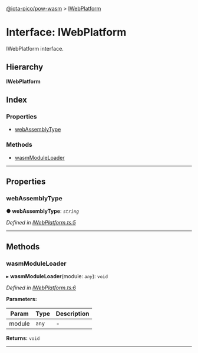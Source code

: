 [@iota-pico/pow-wasm](../README.md) > [IWebPlatform](../interfaces/iwebplatform.md)

# Interface: IWebPlatform

IWebPlatform interface.

## Hierarchy

**IWebPlatform**

## Index

### Properties

* [webAssemblyType](iwebplatform.md#webassemblytype)

### Methods

* [wasmModuleLoader](iwebplatform.md#wasmmoduleloader)

---

## Properties

<a id="webassemblytype"></a>

###  webAssemblyType

**●  webAssemblyType**:  *`string`* 

*Defined in [IWebPlatform.ts:5](https://github.com/iota-pico/pow-wasm/blob/5153d4b/src/IWebPlatform.ts#L5)*

___

## Methods

<a id="wasmmoduleloader"></a>

###  wasmModuleLoader

▸ **wasmModuleLoader**(module: *`any`*): `void`

*Defined in [IWebPlatform.ts:6](https://github.com/iota-pico/pow-wasm/blob/5153d4b/src/IWebPlatform.ts#L6)*

**Parameters:**

| Param | Type | Description |
| ------ | ------ | ------ |
| module | `any`   |  - |

**Returns:** `void`

___

